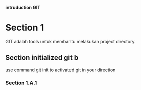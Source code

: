 **intruduction GIT**
# Section 1
GIT adalah tools untuk membantu melakukan project directory.
## Section initialized git b
use command git init to activated git in your direction
### Section 1.A.1